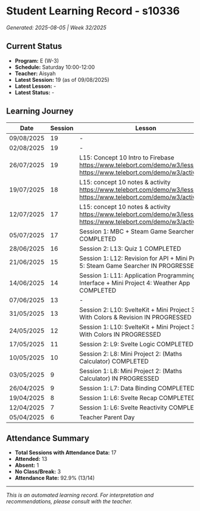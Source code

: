 # Student Learning Record - s10336
*Generated: 2025-08-05 | Week 32/2025*

## Current Status
- **Program:** E (W-3)
- **Schedule:** Saturday 10:00-12:00
- **Teacher:** Aisyah
- **Latest Session:** 19 (as of 09/08/2025)
- **Latest Lesson:** -
- **Latest Status:** -

## Learning Journey
| Date | Session | Lesson | Attendance | Progress |
|------|---------|--------|------------|----------|
| 09/08/2025 | 19 | - | - | - |
| 02/08/2025 | 19 | - | - | - |
| 26/07/2025 | 19 | L15: Concept 10 Intro to Firebase https://www.telebort.com/demo/w3/lesson/10 https://www.telebort.com/demo/w3/activity/10 | Aisyah | Completed |
| 19/07/2025 | 18 | L15: concept 10 notes & activity https://www.telebort.com/demo/w3/lesson/10 https://www.telebort.com/demo/w3/activity/10 | Aisyah | In Progress |
| 12/07/2025 | 17 | L15: concept 10 notes & activity https://www.telebort.com/demo/w3/lesson/10 https://www.telebort.com/demo/w3/activity/10 | No Class | In Progress |
| 05/07/2025 | 17 | Session 1: MBC + Steam Game Searcher COMPLETED | Aisyah | Completed |
| 28/06/2025 | 16 | Session 2: L13: Quiz 1 COMPLETED | Aisyah | Completed |
| 21/06/2025 | 15 | Session 1: L12: Revision for API + Mini Project 5: Steam Game Searcher IN PROGRESSED | Aisyah | In Progress |
| 14/06/2025 | 14 | Session 1: L11: Application Programming Interface + Mini Project 4: Weather App COMPLETED | Aisyah | Completed |
| 07/06/2025 | 13 | - | No Class | - |
| 31/05/2025 | 13 | Session 2: L10: SvelteKit + Mini Project 3: Play With Colors & Revision IN PROGRESSED | Aisyah | In Progress |
| 24/05/2025 | 12 | Session 1: L10: SvelteKit + Mini Project 3: Play With Colors IN PROGRESSED | Aisyah | In Progress |
| 17/05/2025 | 11 | Session 2: L9: Svelte Logic COMPLETED | Aisyah | Completed |
| 10/05/2025 | 10 | Session 2: L8: Mini Project 2: (Maths Calculator) COMPLETED | Aisyah | Completed |
| 03/05/2025 | 9 | Session 1: L8: Mini Project 2: (Maths Calculator) IN PROGRESSED | Absent | In Progress |
| 26/04/2025 | 9 | Session 1: L7: Data Binding COMPLETED | Aisyah | Completed |
| 19/04/2025 | 8 | Session 1: L6: Svelte Recap COMPLETED | Aisyah | Completed |
| 12/04/2025 | 7 | Session 1: L6: Svelte Reactivity COMPLETED | Aisyah | Completed |
| 05/04/2025 | 6 | Teacher Parent Day | No Class | - |

## Attendance Summary
- **Total Sessions with Attendance Data:** 17
- **Attended:** 13
- **Absent:** 1
- **No Class/Break:** 3
- **Attendance Rate:** 92.9% (13/14)

---
*This is an automated learning record. For interpretation and recommendations, please consult with the teacher.*